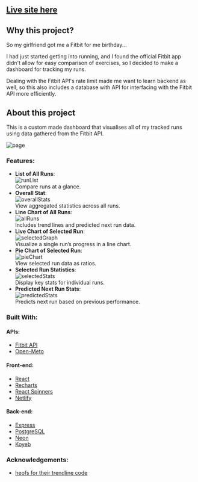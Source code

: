 ## [Live site here](https://runtacker.netlify.app)

## Why this project?

So my girlfriend got me a Fitbit for me birthday...

I had just started getting into running, and I found the official Fitbit app didn't allow for easy comparison of exercises, so I decided to make a dashboard for tracking my runs.

Dealing with the Fitbit API's rate limit made me want to learn backend as well, so this also includes a database with API for interfacing with the Fitbit API more efficiently.

## About this project

This is a custom made dashboard that visualises all of my tracked runs using data gathered from the Fitbit API.


![page](docs/images/page.png)

### Features:

- **List of All Runs**:  
  ![runList](docs/images/runList.png)  
Compare runs at a glance.  
- **Overall Stat**:  
  ![overallStats](docs/images/overallStats.png)  
View aggregated statistics across all runs.  
- **Line Chart of All Runs**:  
  ![allRuns](docs/images/allRuns.png)  
Includes trend lines and predicted next run data.  
- **Live Chart of Selected Run**:  
  ![selectedGraph](docs/images/selectedGraph.png)  
Visualize a single run’s progress in a line chart.  
- **Pie Chart of Selected Run**:  
  ![pieChart](docs/images/pieChart.png)  
View selected run data as ratios.  
- **Selected Run Statistics**:  
  ![selectedStats](docs/images/selectedStats.png)  
Display key stats for individual runs.  
- **Predicted Next Run Stats**:  
  ![predictedStats](docs/images/predictedStats.png)  
Predicts next run based on previous performance.  

### Built With:

#### APIs:

- [Fitbit API](https://www.fitbit.com/dev)
- [Open-Meto](https://open-meteo.com/)

#### Front-end:

- [React](https://react.dev/)
- [Recharts](https://recharts.org/en-US/)
- [React Spinners](https://www.npmjs.com/package/react-spinners)
- [Netlify](https://www.netlify.com/)

#### Back-end:

- [Express](https://expressjs.com/)
- [PostgreSQL](https://www.postgresql.org/)
- [Neon](https://neon.tech/)
- [Koyeb](https://app.koyeb.com/)

### Acknowledgements:

- [heofs for their trendline code](https://github.com/heofs/trendline?tab=readme-ov-file)